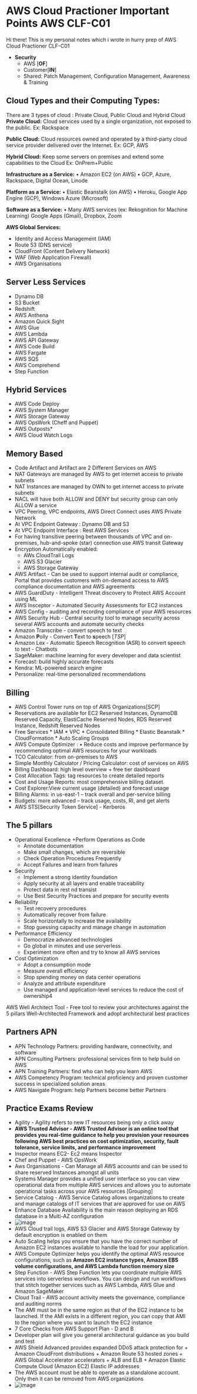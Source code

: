 # AWS Cloud Practioner Important Points AWS CLF-C01

Hi there!
This is my personal notes which i wrote in hurry prep of AWS Cloud Practioner CLF-C01
+ **Security** 
     + AWS [**OF**]
     + Customer[**IN**]
     + Shared: Patch Management, Configuration Management, Awareness & Training


## Cloud Types and their Computing Types:
There are 3 types of cloud : Private Cloud, Public Cloud and Hybrid Cloud
**Private Cloud:**  Cloud services used by a single organization, not exposed to the public. Ex: Rackspace

**Public Cloud:** Cloud resources owned and operated by a third-party cloud service provider delivered over the Internet. Ex: GCP, AWS

**Hybrid Cloud:** Keep some servers on premises and extend some capabilities to the Cloud Ex: OnPrem+Public

**Infrastructure as a Service:**
• Amazon EC2 (on AWS)
• GCP, Azure, Rackspace, Digital Ocean, Linode

**Platform as a Service:**
• Elastic Beanstalk (on AWS)
• Heroku, Google App Engine (GCP), Windows Azure (Microsoft)

**Software as a Service:**
• Many AWS services (ex: Rekognition for Machine Learning) Google Apps (Gmail), Dropbox, Zoom

**AWS Global Services:**
* Identity and Access Management (IAM)
* Route 53 (DNS service)
* CloudFront (Content Delivery Network)
* WAF (Web Application Firewall)
* AWS Organisations

## Server Less Services
- Dynamo DB
- S3 Bucket
- Redshift
- AWS Anthena	
- Amazon Quick Sight
- AWS Glue
- AWS Lambda
- AWS API Gateway	
- AWS Code Build
- AWS Fargate
- AWS SQS
- AWS Comprehend
- Step Function

## Hybrid Services
- AWS Code Deploy
- AWS System Manager
- AWS Storage Gateway
- AWS OpsWork (Cheff and Puppet)
- AWS Outposts*
- AWS Cloud Watch Logs

## Memory Based
- Code Artifact and Artifact are 2 Different Services on AWS
- NAT Gateways are managed by AWS to get internet access to private subnets
- NAT Instances are managed by OWN to get internet access to private subnets
- NACL will have both ALLOW and DENY but security group can only ALLOW a service
- VPC Peering, VPC endpoints, AWS Direct Connect uses AWS Private Network
- At VPC Endpoint Gateway : Dynamo DB and S3
- At VPC Endpoint Interface : Rest AWS Services  
- For having transitive peering between thousands of VPC and on-premises, hub-and-spoke (star) connection use AWS transit Gateway
- Encryption Automatically enabled:
     + AWs CloudTrail Logs
     + AWS S3 Glacier
     + AWS Storage Gateway
- AWS Artifact - Can be used to support internal audit or compliance, Portal that provides customers with on-demand access to AWS compliance documentation and AWS agreements
- AWS GuardDuty - Intelligent Threat discovery to Protect AWS Account using ML
- AWS Insceptor - Automated Security Assessments for EC2 instances
- AWS Config - auditing and recording compliance of your AWS resources
- AWS Security Hub - Central security tool to manage security across several AWS accounts and automate security checks 
- Amazon Transcribe - convert speech to text
- Amazon **P**olly - Convert **T**ext to **s**peech [_TSP_]
- Amazon Lex - Automatic Speech Recognition (ASR) to convert speech to text - Chatbots
- SageMaker: machine learning for every developer and data scientist 
- Forecast: build highly accurate forecasts
- Kendra: ML-powered search engine 
- Personalize: real-time personalized recommendations

## Billing
- AWS Control Tower runs on top of AWS Organizations[SCP]
- Reservations are available for EC2 Reserved Instances, DynamoDB Reserved Capacity, ElastiCache Reserved Nodes, RDS Reserved Instance, Redshift Reserved Nodes
- Free Services
        * IAM
        * VPC
        * Consolidated Billing
        * Elastic Beanstalk
        * CloudFormation
        * Auto Scaling Groups
- AWS Compute Optimizer : • Reduce costs and improve performance by recommending optimal AWS resources for your workloads
- TCO Calculator: from on-premises to AWS
- Simple Monthly Calculator / Pricing Calculator: cost of services on AWS
- Billing Dashboard: high level overview + free tier dashboard
- Cost Allocation Tags: tag resources to create detailed reports
- Cost and Usage Reports: most comprehensive billing dataset
- Cost Explorer:View current usage (detailed) and forecast usage
- Billing Alarms: in us-east-1 – track overall and per-service billing
- Budgets: more advanced – track usage, costs, RI, and get alerts
- AWS STS[Security Token Service] - Kerberos

## The 5 pillars
- Operational Excellence 
   +Perform Operations as Code
   + Annotate documentation
   + Make small changes, which are reversible
   + Check Operation Procedures Frequently
   + Accept Failures and learn from failures
- Security
   + Implement a strong identity foundation
   + Apply security at all layers and enable traceability
    + Protect data in rest nd transist
   + Use Best Security Practices and prepare for security events
- Reliability
   + Test recovery procedures
   + Automatically recover from failure
   + Scale horizontally to increase the availability
   + Stop guessing capacity and manage change in automation
- Performance Efficiency
    + Democratize advanced technologies
    + Go global in minutes and use serverless
  + Experiment more often and try to know all AWS services
- Cost Optimization
  + Adopt a consumption mode
  + Measure overall efficiency
  + Stop spending money on data center operations
  + Analyze and attribute expenditure
  + Use managed and application-level services to reduce the cost of ownership4
       
 AWS Well Architect Tool - Free tool to review your architectures against the 5 pillars Well-Architected Framework and adopt architectural best practices
 
 ## Partners APN
 - APN Technology Partners: providing hardware, connectivity, and software
 - APN Consulting Partners: professional services firm to help build on AWS
 - APN Training Partners: find who can help you learn AWS
 - AWS Competency Program: technical proficiency and proven customer success in specialized solution areas
 - AWS Navigate Program: help Partners become better Partners

## Practice Exams Review
- Agility - Agility refers to new IT resources being only a click away
- **AWS Trusted Advisor - AWS Trusted Advisor is an online tool that provides you real-time guidance to help you provision your resources following AWS best practices on cost optimization, security, fault tolerance, service limits, and performance improvement**
- Inspector means EC2- Ec2 means Inspector
- Chef and Puppet - AWS OpsWork
- Aws Organisations - Can Manage all AWS accounts and can be used to share reserved Instances amongst all units
- Systems Manager provides a unified user interface so you can view operational data from multiple AWS services and allows you to automate operational tasks across your AWS resources [Grouping]
- Service Catalog - AWS Service Catalog allows organizations to create and manage catalogs of IT services that are approved for use on AWS
- Enhance Database Availability is the main reason deploying an RDS database in a Multi-AZ configuration
- ![image](https://user-images.githubusercontent.com/51809378/134817783-b7dce802-e816-42d1-ab29-b9e388bc90cd.png)
- AWS Cloud trail logs, AWS S3 Glacier and AWS Storage Gateway by default encryption is enabled on them
- Auto Scaling helps you ensure that you have the correct number of Amazon EC2 instances available to handle the load for your application.
- AWS Compute Optimizer helps you identify the optimal AWS resource configurations, such as **Amazon EC2 instance types, Amazon EBS volume configurations, and AWS Lambda function memory size**
- Step Function - AWS Step Function lets you coordinate multiple AWS services into serverless workflows. You can design and run workflows that stitch together services such as AWS Lambda, AWS Glue and Amazon SageMaker
-  Cloud Trail -  AWS account activity meets the governance, compliance and auditing norms
- The AMI must be in the same region as that of the EC2 instance to be launched. If the AMI exists in a different region, you can copy that AMI to the region where you want to launch the EC2 instance 
- 7 Core Checks from AWS Support Plan - D and B
- Developer plan will give you general architectural guidance as you build and test
- AWS Shield Advanced provides expanded DDoS attack protection for
          + Amazon CloudFront distributions
          + Amazon Route 53 hosted zones
          + AWS Global Accelerator accelerators
          + ALB and ELB
          + Amazon Elastic Compute Cloud (Amazon EC2) Elastic IP addresses
- The AWS account must be able to operate as a standalone account. Only then it can be removed from AWS organizations
- ![image](https://user-images.githubusercontent.com/51809378/134818982-70c28160-97ae-4e5f-b22a-5efe97964453.png)
